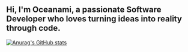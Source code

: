 ## Hi, I'm Oceanami, a passionate Software Developer who loves turning ideas into reality through code. 

[![Anurag's GitHub stats](https://github-readme-stats.vercel.app/api?username=ocennami)](https://github.com/anuraghazra/github-readme-stats)
